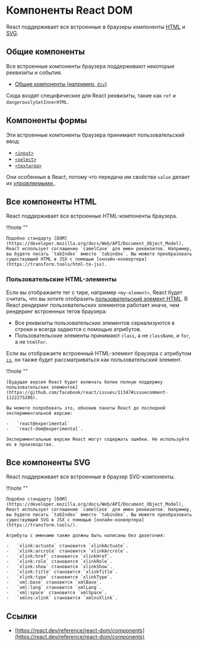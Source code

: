 # Компоненты React DOM

React поддерживает все встроенные в браузеры компоненты [HTML](https://hcdev.ru/html/) и [SVG](https://developer.mozilla.org/docs/Web/SVG/Element).

## Общие компоненты

Все встроенные компоненты браузера поддерживают некоторые реквизиты и события.

-   [Общие компоненты (например, `div`)](components-common.md)

Сюда входят специфические для React реквизиты, такие как `ref` и `dangerouslySetInnerHTML`.

## Компоненты формы

Эти встроенные компоненты браузера принимают пользовательский ввод:

-   [`<input>`](components-input.md)
-   [`<select>`](components-select.md)
-   [`<textarea>`](components-textarea.md)

Они особенные в React, потому что передача им свойства `value` делает их _[управляемыми.](components-input.md#controlling-an-input-with-a-state-variable)_.

## Все компоненты HTML

React поддерживает все встроенные HTML-компоненты браузера.

!!!note ""

    Подобно стандарту [DOM](https://developer.mozilla.org/docs/Web/API/Document_Object_Model), React использует соглашение `camelCase` для имен реквизитов. Например, вы будете писать `tabIndex` вместо `tabindex`. Вы можете преобразовать существующий HTML в JSX с помощью [онлайн-конвертера](https://transform.tools/html-to-jsx).

### Пользовательские HTML-элементы

Если вы отображаете тег с тире, например `<my-element>`, React будет считать, что вы хотите отобразить [пользовательский элемент HTML](https://developer.mozilla.org/docs/Web/Web_Components/Using_custom_elements). В React рендеринг пользовательских элементов работает иначе, чем рендеринг встроенных тегов браузера:

-   Все реквизиты пользовательских элементов сериализуются в строки и всегда задаются с помощью атрибутов.
-   Пользовательские элементы принимают `class`, а не `className`, и `for`, а не `htmlFor`.

Если вы отображаете встроенный HTML-элемент браузера с атрибутом [`is`](https://developer.mozilla.org/docs/Web/HTML/Global_attributes/is), он также будет рассматриваться как пользовательский элемент.

!!!note ""

    [Будущая версия React будет включать более полную поддержку пользовательских элементов](https://github.com/facebook/react/issues/11347#issuecomment-1122275286).

    Вы можете попробовать это, обновив пакеты React до последней экспериментальной версии:

    -   `react@experimental`
    -   `react-dom@experimental`.

    Экспериментальные версии React могут содержать ошибки. Не используйте их в производстве.

## Все компоненты SVG

React поддерживает все встроенные в браузер SVG-компоненты.

!!!note ""

    Подобно стандарту [DOM](https://developer.mozilla.org/docs/Web/API/Document_Object_Model), React использует соглашение `camelCase` для имен реквизитов. Например, вы будете писать `tabIndex` вместо `tabindex`. Вы можете преобразовать существующий SVG в JSX с помощью [онлайн-конвертера](https://transform.tools/).

    Атрибуты с именами также должны быть написаны без двоеточия:

    -   `xlink:actuate` становится `xlinkActuate`.
    -   `xlink:arcrole` становится `xlinkArcrole`.
    -   `xlink:href` становится `xlinkHref`.
    -   `xlink:role` становится `xlinkRole`.
    -   `xlink:show` становится `xlinkShow`.
    -   `xlink:title` становится `xlinkTitle`.
    -   `xlink:type` становится `xlinkType`.
    -   `xml:base` становится `xmlBase`.
    -   `xml:lang` становится `xmlLang`.
    -   `xml:space` становится `xmlSpace`.
    -   `xmlns:xlink` становится `xmlnsXlink`.

## Ссылки

-   [https://react.dev/reference/react-dom/components](https://react.dev/reference/react-dom/components)
